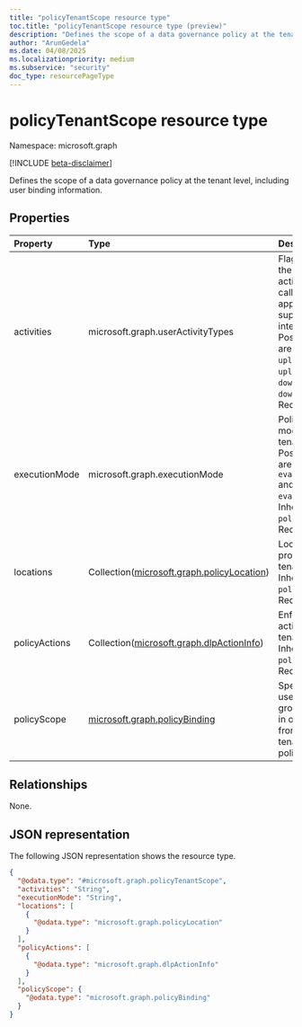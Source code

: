 ```yaml
---
title: "policyTenantScope resource type"
toc.title: "policyTenantScope resource type (preview)"
description: "Defines the scope of a data governance policy at the tenant level, including user binding information."
author: "ArunGedela"
ms.date: 04/08/2025
ms.localizationpriority: medium
ms.subservice: "security"
doc_type: resourcePageType
---
```


# policyTenantScope resource type

Namespace: microsoft.graph

[!INCLUDE [beta-disclaimer](../../includes/beta-disclaimer.md)]

Defines the scope of a data governance policy at the tenant level, including user binding information.

## Properties

|Property|Type|Description|
|:---|:---|:---|
|activities|microsoft.graph.userActivityTypes| Flags specifying the user activities the calling application supports or is interested. Possible values are `none`, `uploadText`, `uploadFile`, `downloadText`, `downloadFile`. Required.|
|executionMode|microsoft.graph.executionMode|Policy execution mode at the tenant level.  Possible values are `evaluateInline` and `evaluateOffline`. Inherited from `policyScopeBase`. Required.|
|locations|Collection([microsoft.graph.policyLocation](../resources/policylocation.md))|Locations protected at the tenant level. Inherited from `policyScopeBase`. Required.|
|policyActions|Collection([microsoft.graph.dlpActionInfo](../resources/dlpactioninfo.md))|Enforcement actions at the tenant level. Inherited from `policyScopeBase`. Required.|
|policyScope|[microsoft.graph.policyBinding](../resources/policybinding.md)|Specifies the users and groups included in or excluded from this tenant-level policy scope.|

## Relationships

None.

## JSON representation

The following JSON representation shows the resource type.
<!-- {
  "blockType": "resource",
  "baseType": "microsoft.graph.policyScopeBase",
  "@odata.type": "microsoft.graph.policyTenantScope"
}
-->
``` json
{
  "@odata.type": "#microsoft.graph.policyTenantScope",
  "activities": "String",
  "executionMode": "String",
  "locations": [
    {
      "@odata.type": "microsoft.graph.policyLocation"
    }
  ],
  "policyActions": [
    {
      "@odata.type": "microsoft.graph.dlpActionInfo"
    }
  ],
  "policyScope": {
    "@odata.type": "microsoft.graph.policyBinding"
  }
}
```
